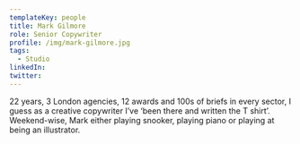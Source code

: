 ```yaml
---
templateKey: people
title: Mark Gilmore
role: Senior Copywriter
profile: /img/mark-gilmore.jpg
tags:
  - Studio
linkedIn: 
twitter: 
---
```


22 years, 3 London agencies, 12 awards and 100s of briefs in every sector, I guess as a creative copywriter I’ve ‘been there and written the T shirt’. Weekend-wise, Mark either playing snooker, playing piano or playing at being an illustrator.